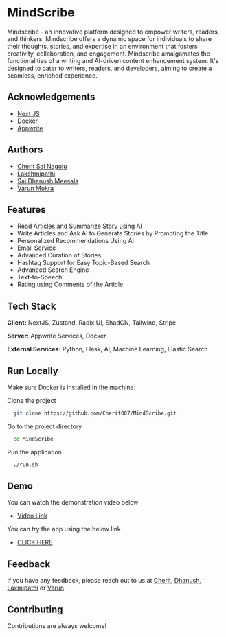 
# MindScribe

Mindscribe - an innovative platform designed to empower writers, readers, and thinkers. Mindscribe offers a dynamic space for individuals to share their thoughts, stories, and expertise in an environment that fosters creativity, collaboration, and engagement. Mindscribe amalgamates the functionalities of a writing and AI-driven content enhancement system. It's designed to cater to writers, readers, and developers, aiming to create a seamless, enriched experience.

## Acknowledgements

 - [Next JS](https://nextjs.org/)
 - [Docker](https://www.docker.com/)
 - [Appwrite](https://cloud.appwrite.io/)

## Authors

- [Cherit Sai Nagoju](https://github.com/Cherit007)
- [Lakshmipathi](https://github.com/Laxmipathi18)
- [Sai Dhanush Meesala](https://github.com/dhanush77777)
- [Varun Mokra](https://github.com/VarunMokra)

## Features

- Read Articles and Summarize Story using AI
- Write Articles and Ask AI to Generate Stories by Prompting the Title
- Personalized Recommendations Using AI
- Email Service
- Advanced Curation of Stories
- Hashtag Support for Easy Topic-Based Search
- Advanced Search Engine
- Text-to-Speech
- Rating using Comments of the Article

## Tech Stack

**Client:** NextJS, Zustand, Radix UI, ShadCN, Tailwind, Stripe

**Server:** Appwrite Services, Docker

**External Services:** Python, Flask, AI, Machine Learning, Elastic Search

## Run Locally

Make sure Docker is installed in the machine.

Clone the project

```bash
  git clone https://github.com/Cherit007/MindScribe.git
```

Go to the project directory

```bash
  cd MindScribe
```

Run the application

```bash
  ./run.sh
```

## Demo
You can watch the demonstration video below
- [Video Link](https://youtu.be/1KZj6wWVdfg)

You can try the app using the below link
- [CLICK HERE](https://mindscribe-vkau.onrender.com/)

## Feedback

If you have any feedback, please reach out to us at [Cherit](cheritcherry@gmail.com), [Dhanush](saidhanushm@gmail.com), [Laxmipathi](laxmipathi000@gmail.com) or [Varun](varunmokra1909@gmail.com)

## Contributing

Contributions are always welcome!
